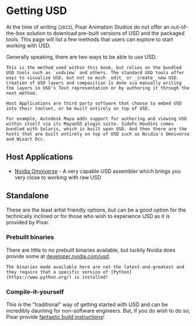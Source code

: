 # Getting USD

At the time of writing (`2022`), Pixar Animation Studios do not offer an out-of-the-box solution to download pre-built versions of USD and the packaged tools. This page will list a few methods that users can explore to start working with USD.

Generally speaking, there are two ways to be able to use USD.

```admonish abstract title="Standalone"
This is the method used within this book, but relies on the bundled USD tools such as `usdview` and others. The standard USD tools offer ways to visualize USD, but not so much _edit_ or _create_ new USD. Creation of USD layers and composition is done via manually writing the layers in USD's Text representation or by authoring it through the next method.
```

```admonish abstract title="Within a Host Application"
Host Applications are third party software that choose to embed USD into their toolset, or be built entirely on top of USD. 

For example, Autodesk Maya adds support for authoring and viewing USD within itself via its MayaUSD plugin suite. SideFx Houdini comes bundled with Solaris, which is built upon USD. And then there are the hosts that are built entirely on top of USD such as Nvidia's Omniverse and Wizart Dcc.
```

## Host Applications
- [Nvidia Omniverse](https://www.nvidia.com/en-us/omniverse/) - A very capable USD assembler which brings you very close to working with raw USD

## Standalone
These are the least artist friendly options, but can be a good option for the technically inclined or for those who wish to experience USD as it is provided by Pixar.

### Prebuilt binaries
There are little to no prebuilt binaries available, but luckily Nvidia does provide some at [developer.nvidia.com/usd](https://developer.nvidia.com/usd#bin). 

```admonish warning title=""
The binaries made available here are not the latest-and-greatest and they require that a specific version of [Python](https://www.python.org/) is installed!
```

### Compile-it-yourself
This is the "traditional" way of getting started with USD and can be incredibly daunting for non-software engineers. But, if you do wish to do so; Pixar provide [fantastic build instructions](https://github.com/PixarAnimationStudios/USD)!
